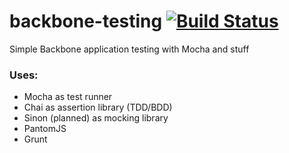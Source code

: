 backbone-testing [![Build Status](https://travis-ci.org/vergilius/backbone-testing.png?branch=master)](https://travis-ci.org/vergilius/backbone-testing)
================

Simple Backbone application testing with Mocha and stuff

### Uses:
* Mocha as test runner
* Chai as assertion library (TDD/BDD)
* Sinon (planned) as mocking library
* PantomJS
* Grunt
